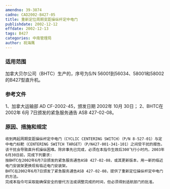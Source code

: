 ```yaml
---
amendno: 39-3874
cadno: CAD2002-B427-05
title: 重新定位周期变距操纵杆定中电门
publishdate: 2002-12-12
effdate: 2002-12-13
tags: B427
categories: 中南管理局
author: 祝海鹰
---
```


### 适用范围 
加拿大贝尔公司（BHTC）生产的，序号为S/N 56001到56034、58001和58002的B427型直升机。

<!--more-->
### 参考文件
1、加拿大运输部 AD CF-2002-45，颁发日期 2002年 10月 30日；
 2、BHTC在 2002年 6月 7日颁发的紧急服务通告 ASB 427-02-08。

### 原因、措施和规定 
    收到两起周期变距操纵杆定中电门（CYCLIC CENTERING SWITCH）（P/N 8-527-01）与定中电门标靶（CENTERING SWITCH TARGET）（P/N427-001-341-101）之间受干扰的报告。该干扰会导致直升机操纵困难。除非事先已完成，必须在本指令生效后300飞行小时内，2003年6月30日前，完成下列要求: 
    按BHTC在2002年6月7日颁发的紧急服务通告ASB 427-02-08，或其更新版本，用一新的临近电门安装架更换现有临近电门安装架。 
    BHTC在2002年6月7日颁发了紧急服务通告ASB 427-02-08，提供了重新定位操纵杆定中电门的方法。 
    完成本指令可采取能确保安全的替代方法或调整完成的时间，但必须得到适航部门的批准。 
  
